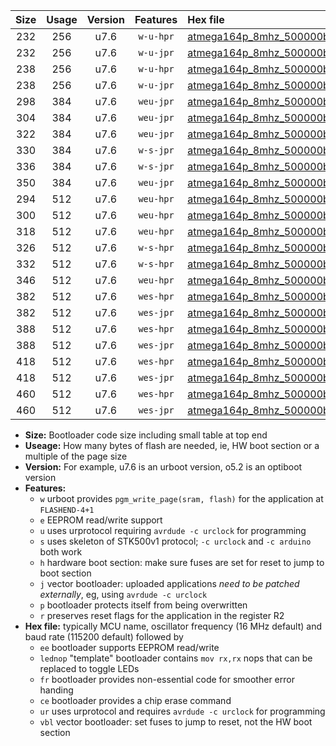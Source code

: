 |Size|Usage|Version|Features|Hex file|
|:-:|:-:|:-:|:-:|:--|
|232|256|u7.6|`w-u-hpr`|[atmega164p_8mhz_500000bps_ur.hex](https://raw.githubusercontent.com/stefanrueger/urboot/main//atmega164p_8mhz_500000bps_ur.hex)|
|232|256|u7.6|`w-u-jpr`|[atmega164p_8mhz_500000bps_ur_vbl.hex](https://raw.githubusercontent.com/stefanrueger/urboot/main//atmega164p_8mhz_500000bps_ur_vbl.hex)|
|238|256|u7.6|`w-u-hpr`|[atmega164p_8mhz_500000bps_lednop_ur.hex](https://raw.githubusercontent.com/stefanrueger/urboot/main//atmega164p_8mhz_500000bps_lednop_ur.hex)|
|238|256|u7.6|`w-u-jpr`|[atmega164p_8mhz_500000bps_lednop_ur_vbl.hex](https://raw.githubusercontent.com/stefanrueger/urboot/main//atmega164p_8mhz_500000bps_lednop_ur_vbl.hex)|
|298|384|u7.6|`weu-jpr`|[atmega164p_8mhz_500000bps_ee_ur_vbl.hex](https://raw.githubusercontent.com/stefanrueger/urboot/main//atmega164p_8mhz_500000bps_ee_ur_vbl.hex)|
|304|384|u7.6|`weu-jpr`|[atmega164p_8mhz_500000bps_ee_lednop_ur_vbl.hex](https://raw.githubusercontent.com/stefanrueger/urboot/main//atmega164p_8mhz_500000bps_ee_lednop_ur_vbl.hex)|
|322|384|u7.6|`weu-jpr`|[atmega164p_8mhz_500000bps_ee_lednop_fr_ur_vbl.hex](https://raw.githubusercontent.com/stefanrueger/urboot/main//atmega164p_8mhz_500000bps_ee_lednop_fr_ur_vbl.hex)|
|330|384|u7.6|`w-s-jpr`|[atmega164p_8mhz_500000bps_vbl.hex](https://raw.githubusercontent.com/stefanrueger/urboot/main//atmega164p_8mhz_500000bps_vbl.hex)|
|336|384|u7.6|`w-s-jpr`|[atmega164p_8mhz_500000bps_lednop_vbl.hex](https://raw.githubusercontent.com/stefanrueger/urboot/main//atmega164p_8mhz_500000bps_lednop_vbl.hex)|
|350|384|u7.6|`weu-jpr`|[atmega164p_8mhz_500000bps_ee_lednop_fr_ce_ur_vbl.hex](https://raw.githubusercontent.com/stefanrueger/urboot/main//atmega164p_8mhz_500000bps_ee_lednop_fr_ce_ur_vbl.hex)|
|294|512|u7.6|`weu-hpr`|[atmega164p_8mhz_500000bps_ee_ur.hex](https://raw.githubusercontent.com/stefanrueger/urboot/main//atmega164p_8mhz_500000bps_ee_ur.hex)|
|300|512|u7.6|`weu-hpr`|[atmega164p_8mhz_500000bps_ee_lednop_ur.hex](https://raw.githubusercontent.com/stefanrueger/urboot/main//atmega164p_8mhz_500000bps_ee_lednop_ur.hex)|
|318|512|u7.6|`weu-hpr`|[atmega164p_8mhz_500000bps_ee_lednop_fr_ur.hex](https://raw.githubusercontent.com/stefanrueger/urboot/main//atmega164p_8mhz_500000bps_ee_lednop_fr_ur.hex)|
|326|512|u7.6|`w-s-hpr`|[atmega164p_8mhz_500000bps.hex](https://raw.githubusercontent.com/stefanrueger/urboot/main//atmega164p_8mhz_500000bps.hex)|
|332|512|u7.6|`w-s-hpr`|[atmega164p_8mhz_500000bps_lednop.hex](https://raw.githubusercontent.com/stefanrueger/urboot/main//atmega164p_8mhz_500000bps_lednop.hex)|
|346|512|u7.6|`weu-hpr`|[atmega164p_8mhz_500000bps_ee_lednop_fr_ce_ur.hex](https://raw.githubusercontent.com/stefanrueger/urboot/main//atmega164p_8mhz_500000bps_ee_lednop_fr_ce_ur.hex)|
|382|512|u7.6|`wes-hpr`|[atmega164p_8mhz_500000bps_ee.hex](https://raw.githubusercontent.com/stefanrueger/urboot/main//atmega164p_8mhz_500000bps_ee.hex)|
|382|512|u7.6|`wes-jpr`|[atmega164p_8mhz_500000bps_ee_vbl.hex](https://raw.githubusercontent.com/stefanrueger/urboot/main//atmega164p_8mhz_500000bps_ee_vbl.hex)|
|388|512|u7.6|`wes-hpr`|[atmega164p_8mhz_500000bps_ee_lednop.hex](https://raw.githubusercontent.com/stefanrueger/urboot/main//atmega164p_8mhz_500000bps_ee_lednop.hex)|
|388|512|u7.6|`wes-jpr`|[atmega164p_8mhz_500000bps_ee_lednop_vbl.hex](https://raw.githubusercontent.com/stefanrueger/urboot/main//atmega164p_8mhz_500000bps_ee_lednop_vbl.hex)|
|418|512|u7.6|`wes-hpr`|[atmega164p_8mhz_500000bps_ee_lednop_fr.hex](https://raw.githubusercontent.com/stefanrueger/urboot/main//atmega164p_8mhz_500000bps_ee_lednop_fr.hex)|
|418|512|u7.6|`wes-jpr`|[atmega164p_8mhz_500000bps_ee_lednop_fr_vbl.hex](https://raw.githubusercontent.com/stefanrueger/urboot/main//atmega164p_8mhz_500000bps_ee_lednop_fr_vbl.hex)|
|460|512|u7.6|`wes-hpr`|[atmega164p_8mhz_500000bps_ee_lednop_fr_ce.hex](https://raw.githubusercontent.com/stefanrueger/urboot/main//atmega164p_8mhz_500000bps_ee_lednop_fr_ce.hex)|
|460|512|u7.6|`wes-jpr`|[atmega164p_8mhz_500000bps_ee_lednop_fr_ce_vbl.hex](https://raw.githubusercontent.com/stefanrueger/urboot/main//atmega164p_8mhz_500000bps_ee_lednop_fr_ce_vbl.hex)|

- **Size:** Bootloader code size including small table at top end
- **Useage:** How many bytes of flash are needed, ie, HW boot section or a multiple of the page size
- **Version:** For example, u7.6 is an urboot version, o5.2 is an optiboot version
- **Features:**
  + `w` urboot provides `pgm_write_page(sram, flash)` for the application at `FLASHEND-4+1`
  + `e` EEPROM read/write support
  + `u` uses urprotocol requiring `avrdude -c urclock` for programming
  + `s` uses skeleton of STK500v1 protocol; `-c urclock` and `-c arduino` both work
  + `h` hardware boot section: make sure fuses are set for reset to jump to boot section
  + `j` vector bootloader: uploaded applications *need to be patched externally*, eg, using `avrdude -c urclock`
  + `p` bootloader protects itself from being overwritten
  + `r` preserves reset flags for the application in the register R2
- **Hex file:** typically MCU name, oscillator frequency (16 MHz default) and baud rate (115200 default) followed by
  + `ee` bootloader supports EEPROM read/write
  + `lednop` "template" bootloader contains `mov rx,rx` nops that can be replaced to toggle LEDs
  + `fr` bootloader provides non-essential code for smoother error handing
  + `ce` bootloader provides a chip erase command
  + `ur` uses urprotocol and requires `avrdude -c urclock` for programming
  + `vbl` vector bootloader: set fuses to jump to reset, not the HW boot section
